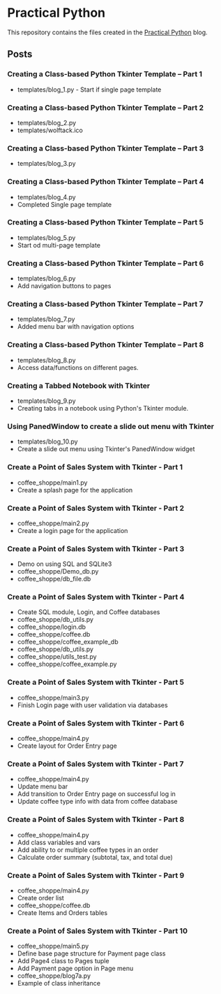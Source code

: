 # Practical Python

This repository contains the files created in the [Practical Python](https://practicalpythonnow.blogspot.com/) blog.

## Posts

### Creating a Class-based Python Tkinter Template – Part 1

- templates/blog_1.py  - Start if single page template

### Creating a Class-based Python Tkinter Template – Part 2

- templates/blog_2.py
- templates/wolftack.ico

### Creating a Class-based Python Tkinter Template – Part 3

- templates/blog_3.py

### Creating a Class-based Python Tkinter Template – Part 4

- templates/blog_4.py  
- Completed Single page template

### Creating a Class-based Python Tkinter Template – Part 5

- templates/blog_5.py  
- Start od multi-page template

### Creating a Class-based Python Tkinter Template – Part 6

- templates/blog_6.py  
- Add navigation buttons to pages

### Creating a Class-based Python Tkinter Template – Part 7

- templates/blog_7.py  
- Added menu bar with navigation options

### Creating a Class-based Python Tkinter Template – Part 8

- templates/blog_8.py  
- Access data/functions on different pages.

### Creating a Tabbed Notebook with Tkinter

- templates/blog_9.py 
- Creating tabs in a notebook using Python's Tkinter module.

### Using PanedWindow to create a slide out menu with Tkinter

- templates/blog_10.py  
- Create a slide out menu using Tkinter's PanedWindow widget

### Create a Point of Sales System with Tkinter - Part 1

- coffee_shoppe/main1.py  
- Create a splash page for the application

### Create a Point of Sales System with Tkinter - Part 2

- coffee_shoppe/main2.py  
- Create a login page for the application

### Create a Point of Sales System with Tkinter - Part 3

- Demo on using SQL and SQLite3
- coffee_shoppe/Demo_db.py  
- coffee_shoppe/db_file.db

### Create a Point of Sales System with Tkinter - Part 4

- Create SQL module, Login, and Coffee databases
- coffee_shoppe/db_utils.py  
- coffee_shoppe/login.db
- coffee_shoppe/coffee.db
- coffee_shoppe/coffee_example_db
- coffee_shoppe/db_utils.py
- coffee_shoppe/utils_test.py
- coffee_shoppe/coffee_example.py

### Create a Point of Sales System with Tkinter - Part 5

- coffee_shoppe/main3.py
- Finish Login page with user validation via databases

### Create a Point of Sales System with Tkinter - Part 6

- coffee_shoppe/main4.py
- Create layout for Order Entry page

### Create a Point of Sales System with Tkinter - Part 7

- coffee_shoppe/main4.py
- Update menu bar
- Add transition to Order Entry page on successful log in
- Update coffee type info with data from coffee database

### Create a Point of Sales System with Tkinter - Part 8

- coffee_shoppe/main4.py
- Add class variables and vars
- Add ability to or multiple coffee types in an order
- Calculate order summary (subtotal, tax, and total due)

### Create a Point of Sales System with Tkinter - Part 9

- coffee_shoppe/main4.py 
- Create order list
- coffee_shoppe/coffee.db
- Create Items and Orders tables

### Create a Point of Sales System with Tkinter - Part 10

- coffee_shoppe/main5.py
- Define base page structure for Payment page class
- Add Page4 class to Pages tuple
- Add Payment page option in Page menu
- coffee_shoppe/blog7a.py
- Example of class inheritance
